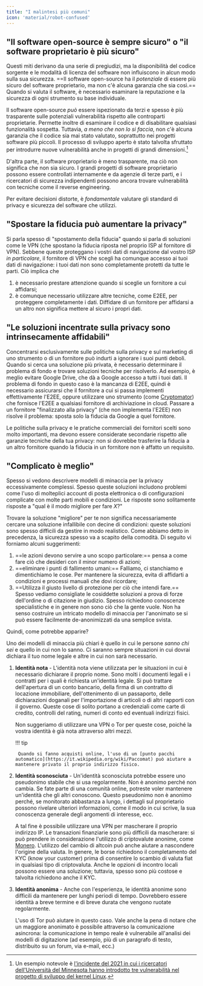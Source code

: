 ```yaml
---
title: "I malintesi più comuni"
icon: 'material/robot-confused'
---
```


## "Il software open-source è sempre sicuro" o "il software proprietario è più sicuro"

Questi miti derivano da una serie di pregiudizi, ma la disponibilità del codice sorgente e le modalità di licenza del software non influiscono in alcun modo sulla sua sicurezza. ==Il software open-source ha il *potenziale* di essere più sicuro del software proprietario, ma non c'è alcuna garanzia che sia così.== Quando si valuta il software, è necessario esaminare la reputazione e la sicurezza di ogni strumento su base individuale.

Il software open-source *può* essere ispezionato da terzi e spesso è più trasparente sulle potenziali vulnerabilità rispetto alle controparti proprietarie. Permette inoltre di esaminare il codice e di disabilitare qualsiasi funzionalità sospetta. Tuttavia, *a meno che non lo si faccia*, non c'è alcuna garanzia che il codice sia mai stato valutato, soprattutto nei progetti software più piccoli. Il processo di sviluppo aperto è stato talvolta sfruttato per introdurre nuove vulnerabilità anche in progetti di grandi dimensioni.[^1]

D'altra parte, il software proprietario è meno trasparente, ma ciò non significa che non sia sicuro. I grandi progetti di software proprietario possono essere controllati internamente e da agenzie di terze parti, e i ricercatori di sicurezza indipendenti possono ancora trovare vulnerabilità con tecniche come il reverse engineering.

Per evitare decisioni distorte, è *fondamentale* valutare gli standard di privacy e sicurezza del software che utilizzi.

## "Spostare la fiducia può aumentare la privacy"

Si parla spesso di "spostamento della fiducia" quando si parla di soluzioni come le VPN (che spostano la fiducia riposta nel proprio ISP al fornitore di VPN). Sebbene queste proteggano i vostri dati di navigazione dal vostro ISP *in particolare*, il fornitore di VPN che scegli ha comunque accesso ai tuoi dati di navigazione: i tuoi dati non sono completamente protetti da tutte le parti. Ciò implica che

1. è necessario prestare attenzione quando si sceglie un fornitore a cui affidarsi;
2. è comunque necessario utilizzare altre tecniche, come E2EE, per proteggere completamente i dati. Diffidare di un fornitore per affidarsi a un altro non significa mettere al sicuro i propri dati.

## "Le soluzioni incentrate sulla privacy sono intrinsecamente affidabili"

Concentrarsi esclusivamente sulle politiche sulla privacy e sul marketing di uno strumento o di un fornitore può indurti a ignorare i suoi punti deboli. Quando si cerca una soluzione più privata, è necessario determinare il problema di fondo e trovare soluzioni tecniche per risolverlo. Ad esempio, è meglio evitare Google Drive, che dà a Google accesso a tutti i tuoi dati. Il problema di fondo in questo caso è la mancanza di E2EE, quindi è necessario assicurarsi che il fornitore a cui si passa implementi effettivamente l'E2EE, oppure utilizzare uno strumento (come [Cryptomator](../encryption.md#cryptomator-cloud)) che fornisce l'E2EE a qualsiasi fornitore di archiviazione in cloud. Passare a un fornitore "finalizzato alla privacy" (che non implementa l'E2EE) non risolve il problema: sposta solo la fiducia da Google a quel fornitore.

Le politiche sulla privacy e le pratiche commerciali dei fornitori scelti sono molto importanti, ma devono essere considerate secondarie rispetto alle garanzie tecniche della tua privacy: non si dovrebbe trasferire la fiducia a un altro fornitore quando la fiducia in un fornitore non è affatto un requisito.

## "Complicato è meglio"

Spesso si vedono descrivere modelli di minaccia per la privacy eccessivamente complessi. Spesso queste soluzioni includono problemi come l'uso di molteplici account di posta elettronica o di configurazioni complicate con molte parti mobili e condizioni. Le risposte sono solitamente risposte a "qual è il modo migliore per fare *X*?"

Trovare la soluzione "migliore" per te non significa necessariamente cercare una soluzione infallibile con decine di condizioni: queste soluzioni sono spesso difficili da gestire in modo realistico. Come abbiamo detto in precedenza, la sicurezza spesso va a scapito della comodità. Di seguito vi forniamo alcuni suggerimenti:

1. ==le azioni devono servire a uno scopo particolare:== pensa a come fare ciò che desideri con il minor numero di azioni;
2. ==eliminare i punti di fallimento umani:== Falliamo, ci stanchiamo e dimentichiamo le cose. Per mantenere la sicurezza, evita di affidarti a condizioni e processi manuali che dovi ricordare;
3. ==Utilizza il giusto livello di protezione per ciò che intendi fare.== Spesso vediamo consigliate le cosiddette soluzioni a prova di forze dell'ordine o di citazione in giudizio. Spesso richiedono conoscenze specialistiche e in genere non sono ciò che la gente vuole. Non ha senso costruire un intricato modello di minaccia per l'anonimato se si può essere facilmente de-anonimizzati da una semplice svista.

Quindi, come potrebbe apparire?

Uno dei modelli di minaccia più chiari è quello in cui le persone *sanno chi sei* e quello in cui non lo sanno. Ci saranno sempre situazioni in cui dovrai dichiara il tuo nome legale e altre in cui non sarà necessario.

1. **Identità nota** - L'identità nota viene utilizzata per le situazioni in cui è necessario dichiarare il proprio nome. Sono molti i documenti legali e i contratti per i quali è richiesta un'identità legale. Si può trattare dell'apertura di un conto bancario, della firma di un contratto di locazione immobiliare, dell'ottenimento di un passaporto, delle dichiarazioni doganali per l'importazione di articoli o di altri rapporti con il governo. Queste cose di solito portano a credenziali come carte di credito, controlli del rating, numeri di conto ed eventuali indirizzi fisici.

    Non suggeriamo di utilizzare una VPN o Tor per queste cose, poiché la vostra identità è già nota attraverso altri mezzi.

    !!! tip
   
        Quando si fanno acquisti online, l'uso di un [punto pacchi automatico](https://it.wikipedia.org/wiki/Paccomat) può aiutare a mantenere privato il proprio indirizzo fisico.

2. **Identità sconosciuta** - Un'identità sconosciuta potrebbe essere uno pseudonimo stabile che si usa regolarmente. Non è anonimo perché non cambia. Se fate parte di una comunità online, potreste voler mantenere un'identità che gli altri conoscono. Questo pseudonimo non è anonimo perché, se monitorato abbastanza a lungo, i dettagli sul proprietario possono rivelare ulteriori informazioni, come il modo in cui scrive, la sua conoscenza generale degli argomenti di interesse, ecc.

    A tal fine è possibile utilizzare una VPN per mascherare il proprio indirizzo IP. Le transazioni finanziarie sono più difficili da mascherare: si può prendere in considerazione l'utilizzo di criptovalute anonime, come [Monero](https://www.getmonero.org/). L'utilizzo del cambio di altcoin può anche aiutare a nascondere l'origine della valuta. In genere, le borse richiedono il completamento del KYC (know your customer) prima di consentire lo scambio di valuta fiat in qualsiasi tipo di criptovaluta. Anche le opzioni di incontro locali possono essere una soluzione; tuttavia, spesso sono più costose e talvolta richiedono anche il KYC.

3. **Identità anonima** - Anche con l'esperienza, le identità anonime sono difficili da mantenere per lunghi periodi di tempo. Dovrebbero essere identità a breve termine e di breve durata che vengono ruotate regolarmente.

    L'uso di Tor può aiutare in questo caso. Vale anche la pena di notare che un maggiore anonimato è possibile attraverso la comunicazione asincrona: la comunicazione in tempo reale è vulnerabile all'analisi dei modelli di digitazione (ad esempio, più di un paragrafo di testo, distribuito su un forum, via e-mail, ecc.)

[^1]: Un esempio notevole è [l'incidente del 2021 in cui i ricercatori dell'Università del Minnesota hanno introdotto tre vulnerabilità nel progetto di sviluppo del kernel Linux](https://cse.umn.edu/cs/linux-incident).
